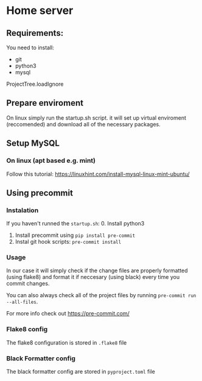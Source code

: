 # Home server

## Requirements:
You need to install:
- git
- python3
- mysql

ProjectTree.loadIgnore

## Prepare enviroment 

On linux simply run the startup.sh script. it will set up virtual enviroment (reccomended) and download all of the necessary packages. 

## Setup MySQL

### On linux (apt based e.g. mint)

Follow this tutorial: https://linuxhint.com/install-mysql-linux-mint-ubuntu/

## Using precommit

### Instalation
If you haven't runned the `startup.sh`:
0. Install python3
1. Install precommit using `pip install pre-commit`
2. Instal git hook scripts: `pre-commit install`

### Usage
In our case it will simply check if the change files are properly formatted (using flake8) and format it if neccesary (using black) every time you commit changes. 

You can also always check all of the project files by running `pre-commit run --all-files`.

For more info check out https://pre-commit.com/


### Flake8 config
The flake8 configuration is stored in `.flake8` file
### Black Formatter config
The black formatter config are stored in `pyproject.toml` file